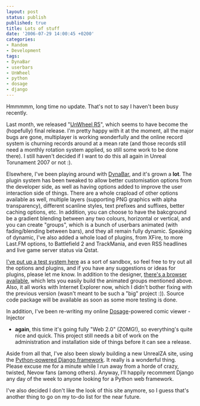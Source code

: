 ```yaml
---
layout: post
status: publish
published: true
title: Lots of stuff
date: '2006-07-29 14:00:45 +0200'
categories:
- Random
- Development
tags:
- DynaBar
- userbars
- UnWheel
- python
- dosage
- django
---
```


Hmmmmm, long time no update. That's not to say I haven't been busy
recently.

Last month, we released "[UnWheel
R5](http://unwheel.beyondunreal.com/)", which seems to have become the
(hopefully) final release. I'm pretty happy with it at the moment, all
the major bugs are gone, multiplayer is working wonderfully and the
online record system is churning records around at a mean rate (and
those records still need a monthly rotation system applied, so still
some work to be done there). I still haven't decided if I want to do
this all again in Unreal Torunament 2007 or not :).

Elsewhere, I've been playing around with
[DynaBar](http://shrimpworks.za.net/2005/12/18/dynabar-dynamic-userbars/),
and it's grown a **lot**. The plugin system has been tweaked to allow
better customisation options from the developer side, as well as having
options added to improve the user interaction side of things. There are
a whole crapload of other options available as well, multiple layers
(supporting PNG graphics with alpha transparency), different scanline
styles, text prefixes and suffixes, better caching options, etc. In
addition, you can choose to have the bakcground be a gradient blending
between any two colours, horizontal or vertical, and you can create
"groups", which is a bunch of userbars animated (with fading/blending
between bars), and they all remain fully dynamic. Speaking of dynamic,
I've also added a whole load of plugins, from XFire, to more Last.FM
options, to Battlefield 2 and TrackMania, and even RSS headlines and
live game server status via Qstat.

[I've put up a test system
here](http://dynabar.shrimpworks.za.net/designer/) as a sort of sandbox,
so feel free to try out all the options and plugins, and if you have any
suggestions or ideas for plugins, please let me know. In addition to the
designer, [there's a browser
available](http://dynabar.shrimpworks.za.net/designer/browse.php), which
lets you easily build the animated groups mentioned above. Also, it all
works with Internet Explorer now, which I didn't bother fixing with the
previous version (wasn't meant to be such a "big" project :)). Source
code package will be available as soon as some more testing is done.

In addition, I've been re-writing my online
[Dosage](http://slipgate.za.net/dosage/)-powered comic viewer - Injector
- **again**, this time it's going fully "Web 2.0" (ZOMG!), so
everything's quite nice and quick. This project still needs a bit of
work on the administration and installation side of things before it can
see a release.

Aside from all that, I've also been slowly building a new UnrealZA site,
using the [Python-powered Django
framework](http://www.djangoproject.com/). It really is a wonderful
thing. Please excuse me for a minute while I run away from a horde of
crazy, twisted, Nevow fans (among others). Anyway, I'll happily
recomment Django any day of the week to anyone looking for a Python web
framework.

I've also decided I don't like the look of this site anymore, so I guess
that's another thing to go on my to-do list for the near future.

